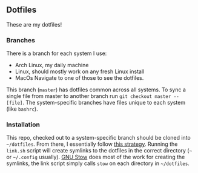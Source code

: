 ## Dotfiles
These are my dotfiles!

### Branches
There is a branch for each system I use: 
- Arch Linux, my daily machine 
- Linux, should mostly work on any fresh Linux install
- MacOs
Navigate to one of those to see the dotfiles.

This branch (`master`) has dotfiles common across all systems. To sync a single file from master to another branch run `git checkout master -- [file]`. The system-specific branches have files unique to each system (like `bashrc`).

### Installation
This repo, checked out to a system-specific branch should be cloned into `~/dotfiles`. From there, I essentially follow [this strategy](http://brandon.invergo.net/news/2012-05-26-using-gnu-stow-to-manage-your-dotfiles.html). Running the `link.sh` script will create symlinks to the dotfiles in the correct directory (`~` or `~/.config` usually). [GNU Stow](https://www.gnu.org/software/stow/) does most of the work for creating the symlinks, the link script simply calls `stow` on each directory in `~/dotfiles`. 
